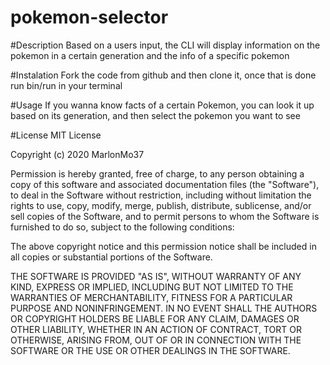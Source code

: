 # pokemon-selector

#Description
Based on a users input, the CLI will display information on the pokemon in a certain generation and the info of a specific pokemon

#Instalation
Fork the code from github and then clone it, once that is done run bin/run in your terminal

#Usage
If you wanna know facts of a certain Pokemon, you can look it up based on its generation, and then select the pokemon you want to see

#License
MIT License

Copyright (c) 2020 MarlonMo37

Permission is hereby granted, free of charge, to any person obtaining a copy
of this software and associated documentation files (the "Software"), to deal
in the Software without restriction, including without limitation the rights
to use, copy, modify, merge, publish, distribute, sublicense, and/or sell
copies of the Software, and to permit persons to whom the Software is
furnished to do so, subject to the following conditions:

The above copyright notice and this permission notice shall be included in all
copies or substantial portions of the Software.

THE SOFTWARE IS PROVIDED "AS IS", WITHOUT WARRANTY OF ANY KIND, EXPRESS OR
IMPLIED, INCLUDING BUT NOT LIMITED TO THE WARRANTIES OF MERCHANTABILITY,
FITNESS FOR A PARTICULAR PURPOSE AND NONINFRINGEMENT. IN NO EVENT SHALL THE
AUTHORS OR COPYRIGHT HOLDERS BE LIABLE FOR ANY CLAIM, DAMAGES OR OTHER
LIABILITY, WHETHER IN AN ACTION OF CONTRACT, TORT OR OTHERWISE, ARISING FROM,
OUT OF OR IN CONNECTION WITH THE SOFTWARE OR THE USE OR OTHER DEALINGS IN THE
SOFTWARE.
